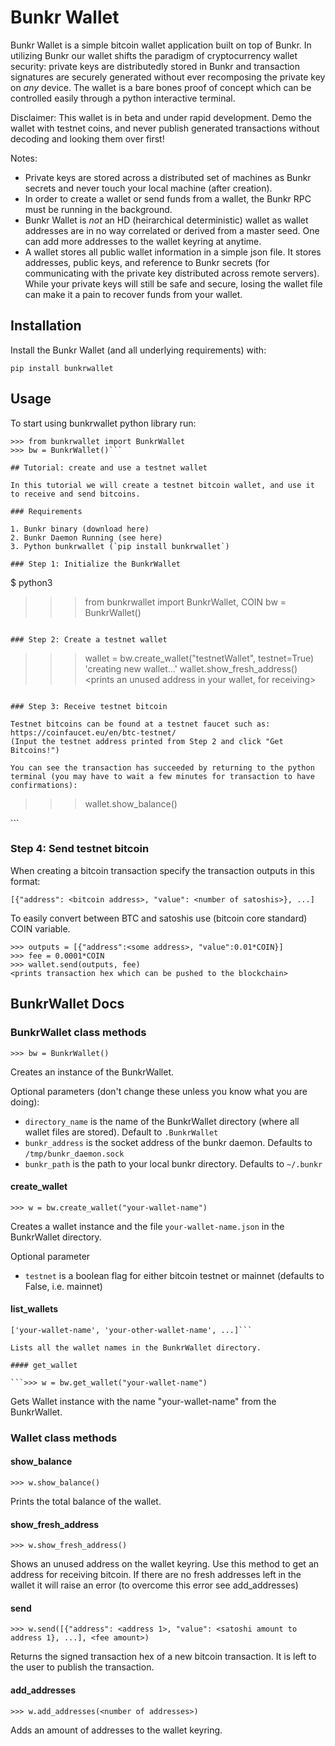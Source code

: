 # Bunkr Wallet

Bunkr Wallet is a simple bitcoin wallet application built on top of Bunkr. In utilizing Bunkr our wallet shifts the paradigm of cryptocurrency wallet security: private keys are distributedly stored in Bunkr and transaction signatures are securely generated without ever recomposing the private key on *any* device. The wallet is a bare bones proof of concept which can be controlled easily through a python interactive terminal. 

Disclaimer: This wallet is in beta and under rapid development. Demo the wallet with testnet coins, and never publish generated transactions without decoding and looking them over first!

Notes: 
- Private keys are stored across a distributed set of machines as Bunkr secrets and never touch your local machine (after creation).
- In order to create a wallet or send funds from a wallet, the Bunkr RPC must be running in the background.
- Bunkr Wallet is *not* an HD (heirarchical deterministic) wallet as wallet addresses are in no way correlated or derived from a master seed. One can add more addresses to the wallet keyring at anytime.
- A wallet stores all public wallet information in a simple json file. It stores addresses, public keys, and reference to Bunkr secrets (for communicating with the private key distributed across remote servers). While your private keys will still be safe and secure, losing the wallet file can make it a pain to recover funds from your wallet.

## Installation

Install the Bunkr Wallet (and all underlying requirements) with:

`pip install bunkrwallet`

## Usage

To start using bunkrwallet python library run:

```$ python3
>>> from bunkrwallet import BunkrWallet
>>> bw = BunkrWallet()```

## Tutorial: create and use a testnet wallet

In this tutorial we will create a testnet bitcoin wallet, and use it to receive and send bitcoins.

### Requirements

1. Bunkr binary (download here)
2. Bunkr Daemon Running (see here)
3. Python bunkrwallet (`pip install bunkrwallet`)

### Step 1: Initialize the BunkrWallet

```
$ python3
>>> from bunkrwallet import BunkrWallet, COIN
>>> bw = BunkrWallet()
```

### Step 2: Create a testnet wallet

```
>>> wallet = bw.create_wallet("testnetWallet", testnet=True)
'creating new wallet...'
>>> wallet.show_fresh_address()
<prints an unused address in your wallet, for receiving>
```

### Step 3: Receive testnet bitcoin

Testnet bitcoins can be found at a testnet faucet such as: https://coinfaucet.eu/en/btc-testnet/
(Input the testnet address printed from Step 2 and click "Get Bitcoins!")

You can see the transaction has succeeded by returning to the python terminal (you may have to wait a few minutes for transaction to have confirmations):
```
>>> wallet.show_balance()
<shows total wallet balance>
```

### Step 4: Send testnet bitcoin

When creating a bitcoin transaction specify the transaction outputs in this format:

`[{"address": <bitcoin address>, "value": <number of satoshis>}, ...]`

To easily convert between BTC and satoshis use (bitcoin core standard) COIN variable.

```
>>> outputs = [{"address":<some address>, "value":0.01*COIN}]
>>> fee = 0.0001*COIN
>>> wallet.send(outputs, fee)
<prints transaction hex which can be pushed to the blockchain>
```

## BunkrWallet Docs

### BunkrWallet class methods

```>>> bw = BunkrWallet()```

Creates an instance of the BunkrWallet.

Optional parameters (don't change these unless you know what you are doing):

- `directory_name` is the name of the BunkrWallet directory (where all wallet files are stored). Default to `.BunkrWallet`
- `bunkr_address` is the socket address of the bunkr daemon. Defaults to `/tmp/bunkr_daemon.sock`
- `bunkr_path` is the path to your local bunkr directory. Defaults to `~/.bunkr`

#### create_wallet

```>>> w = bw.create_wallet("your-wallet-name")```

Creates a wallet instance and the file `your-wallet-name.json` in the BunkrWallet directory.

Optional parameter

- `testnet` is a boolean flag for either bitcoin testnet or mainnet (defaults to False, i.e. mainnet)

#### list_wallets

```>>> bw.list_wallets()
['your-wallet-name', 'your-other-wallet-name', ...]```

Lists all the wallet names in the BunkrWallet directory.

#### get_wallet

```>>> w = bw.get_wallet("your-wallet-name")
```

Gets Wallet instance with the name "your-wallet-name" from the BunkrWallet.

### Wallet class methods

#### show_balance

```>>> w.show_balance()```

Prints the total balance of the wallet.

#### show_fresh_address

```>>> w.show_fresh_address()```

Shows an unused address on the wallet keyring. Use this method to get an address for receiving bitcoin. If there are no fresh addresses left in the wallet it will raise an error (to overcome this error see add_addresses)

#### send

```>>> w.send([{"address": <address 1>, "value": <satoshi amount to address 1}, ...], <fee amount>)```

Returns the signed transaction hex of a new bitcoin transaction. It is left to the user to publish the transaction.

#### add_addresses

```>>> w.add_addresses(<number of addresses>)```

Adds an amount of addresses to the wallet keyring.